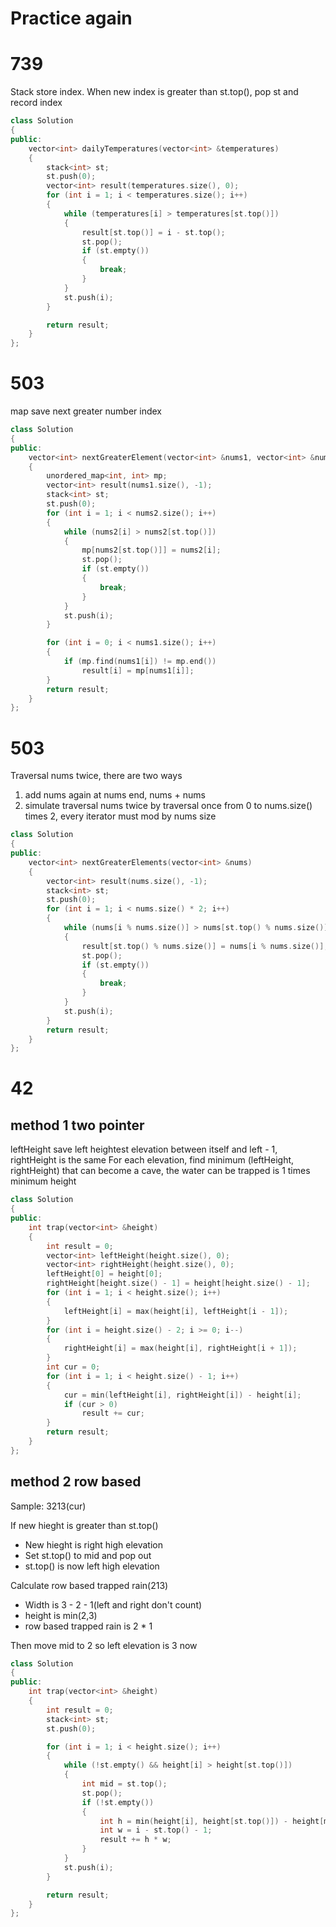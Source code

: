 # Practice again

# 739

Stack store index.
When new index is greater than st.top(), pop st and record index

```cpp
class Solution
{
public:
    vector<int> dailyTemperatures(vector<int> &temperatures)
    {
        stack<int> st;
        st.push(0);
        vector<int> result(temperatures.size(), 0);
        for (int i = 1; i < temperatures.size(); i++)
        {
            while (temperatures[i] > temperatures[st.top()])
            {
                result[st.top()] = i - st.top();
                st.pop();
                if (st.empty())
                {
                    break;
                }
            }
            st.push(i);
        }

        return result;
    }
};
```
# 503

map save next greater number index

```cpp
class Solution
{
public:
    vector<int> nextGreaterElement(vector<int> &nums1, vector<int> &nums2)
    {
        unordered_map<int, int> mp;
        vector<int> result(nums1.size(), -1);
        stack<int> st;
        st.push(0);
        for (int i = 1; i < nums2.size(); i++)
        {
            while (nums2[i] > nums2[st.top()])
            {
                mp[nums2[st.top()]] = nums2[i];
                st.pop();
                if (st.empty())
                {
                    break;
                }
            }
            st.push(i);
        }

        for (int i = 0; i < nums1.size(); i++)
        {
            if (mp.find(nums1[i]) != mp.end())
                result[i] = mp[nums1[i]];
        }
        return result;
    }
};
```

# 503

Traversal nums twice, there are two ways
1. add nums again at nums end, nums + nums
2. simulate traversal nums twice by traversal once from 0 to nums.size() times 2, every iterator must mod by nums size

```cpp
class Solution
{
public:
    vector<int> nextGreaterElements(vector<int> &nums)
    {
        vector<int> result(nums.size(), -1);
        stack<int> st;
        st.push(0);
        for (int i = 1; i < nums.size() * 2; i++)
        {
            while (nums[i % nums.size()] > nums[st.top() % nums.size()])
            {
                result[st.top() % nums.size()] = nums[i % nums.size()];
                st.pop();
                if (st.empty())
                {
                    break;
                }
            }
            st.push(i);
        }
        return result;
    }
};
```

# 42 

## method 1 two pointer
leftHeight save left heightest elevation between itself and left - 1, rightHeight is the same
For each elevation, find minimum (leftHeight, rightHeight) that can become a cave, the water can be trapped is 1 times minimum height

```cpp
class Solution
{
public:
    int trap(vector<int> &height)
    {
        int result = 0;
        vector<int> leftHeight(height.size(), 0);
        vector<int> rightHeight(height.size(), 0);
        leftHeight[0] = height[0];
        rightHeight[height.size() - 1] = height[height.size() - 1];
        for (int i = 1; i < height.size(); i++)
        {
            leftHeight[i] = max(height[i], leftHeight[i - 1]);
        }
        for (int i = height.size() - 2; i >= 0; i--)
        {
            rightHeight[i] = max(height[i], rightHeight[i + 1]);
        }
        int cur = 0;
        for (int i = 1; i < height.size() - 1; i++)
        {
            cur = min(leftHeight[i], rightHeight[i]) - height[i];
            if (cur > 0)
                result += cur;
        }
        return result;
    }
};
```

## method 2 row based

Sample: 3213(cur) 
		
If new hieght is greater than st.top()
- New hieght is right high elevation
- Set st.top() to mid and pop out
- st.top() is now left high elevation

Calculate row based trapped rain(213)
- Width is 3 - 2 - 1(left and right don't count)
- height is min(2,3)
- row based trapped rain is 2 * 1

Then move mid to 2 so left elevation is 3 now



```cpp
class Solution
{
public:
    int trap(vector<int> &height)
    {
        int result = 0;
        stack<int> st;
        st.push(0);

        for (int i = 1; i < height.size(); i++)
        {
            while (!st.empty() && height[i] > height[st.top()])
            {
                int mid = st.top();
                st.pop();
                if (!st.empty())
                {
                    int h = min(height[i], height[st.top()]) - height[mid];
                    int w = i - st.top() - 1;
                    result += h * w;
                }
            }
            st.push(i);
        }

        return result;
    }
};
```